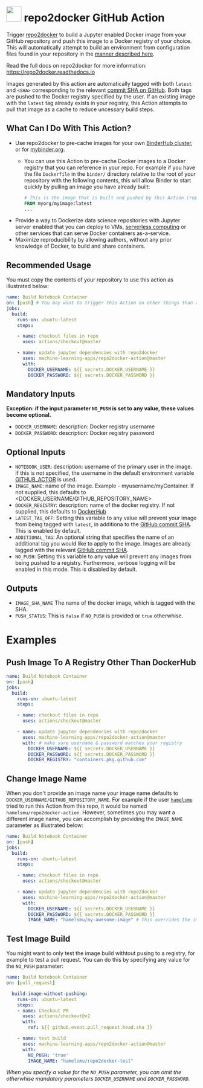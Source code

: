
# <a href="https://github.com/jupyter/repo2docker"><img src="https://raw.githubusercontent.com/jupyter/repo2docker/3fa7444fca6ae2b51e590cbc9d83baf92738ca2a/docs/source/_static/images/repo2docker.png" height="40px" /></a>  repo2docker GitHub Action


Trigger [repo2docker](https://github.com/jupyter/repo2docker) to build a Jupyter enabled Docker image from your GitHub repository and push this image to a Docker registry of your choice.  This will automatically attempt to build an environment from configuration files found in your repository in the [manner described here](https://repo2docker.readthedocs.io/en/latest/usage.html#where-to-put-configuration-files).

Read the full docs on repo2docker for more information:  https://repo2docker.readthedocs.io

Images generated by this action are automatically tagged with both `latest` and `<SHA>` corresponding to the relevant [commit SHA on GitHub](https://help.github.com/en/github/getting-started-with-github/github-glossary#commit).  Both tags are pushed to the Docker registry specified by the user. If an existing image with the `latest` tag already exists in your registry, this Action attempts to pull that image as a cache to reduce uncessary build steps.

## What Can I Do With This Action?

- Use repo2docker to pre-cache images for your own [BinderHub cluster](https://binderhub.readthedocs.io/en/latest/zero-to-binderhub/setup-binderhub.html), or for [mybinder.org](https://mybinder.org/).
  - You can use this Action to pre-cache Docker images to a Docker registry that you can reference in your repo.  For example if you have the file `Dockerfile` in the `binder/` directory relative to the root of your repository with the following contents, this will allow Binder to start quickly by pulling an image you have already built:

    ```dockerfile
    # This is the image that is built and pushed by this Action (replace this with your image name)
    FROM myorg/myimage:latest
    ...
    ```
- Provide a way to Dockerize data science repositories with Jupyter server enabled that you can deploy to VMs, [serverless computing](https://en.wikipedia.org/wiki/Serverless_computing) or other services that can serve Docker containers as-a-service.
- Maximize reproducibility by allowing authors, without any prior knowledge of Docker, to build and share containers.

## Recommended Usage

You must copy the contents of your repository to use this action as illustrated below:

```yaml
name: Build Notebook Container
on: [push] # You may want to trigger this Action on other things than a push.
jobs:
  build:
    runs-on: ubuntu-latest
    steps:

    - name: checkout files in repo
      uses: actions/checkout@master

    - name: update jupyter dependencies with repo2docker
      uses: machine-learning-apps/repo2docker-action@master
      with:
        DOCKER_USERNAME: ${{ secrets.DOCKER_USERNAME }}
        DOCKER_PASSWORD: ${{ secrets.DOCKER_PASSWORD }}
```

## Mandatory Inputs

**Exception: if the input parameter `NO_PUSH` is set to any value, these values become optional.**

- `DOCKER_USERNAME`:
    description: Docker registry username
- `DOCKER_PASSWORD`:
    description: Docker registry password

## Optional Inputs

- `NOTEBOOK_USER`:
    description: username of the primary user in the image. If this is not specified, the username in the default environment variable [GITHUB_ACTOR](https://help.github.com/en/actions/configuring-and-managing-workflows/using-environment-variables) is used.
- `IMAGE_NAME`:
    name of the image.  Example - myusername/myContainer.  If not supplied, this defaults to <DOCKER_USERNAME/GITHUB_REPOSITORY_NAME>
- `DOCKER_REGISTRY`:
    description: name of the docker registry.  If not supplied, this defaults to [DockerHub](https://hub.docker.com/)
- `LATEST_TAG_OFF`:
    Setting this variable to any value will prevent your image from being tagged with `latest`, in additiona to the [GitHub commit SHA](https://help.github.com/en/github/getting-started-with-github/github-glossary#commit).  This is enabled by default.
- `ADDITIONAL_TAG`:
    An optional string that specifies the name of an additional tag you would like to apply to the image.  Images are already tagged with the relevant [GitHub commit SHA](https://help.github.com/en/github/getting-started-with-github/github-glossary#commit).
- `NO_PUSH`:
    Setting this variable to any value will prevent any images from being pushed to a registry.  Furthermore, verbose logging will be enabled in this mode.  This is disabled by default.

## Outputs

- `IMAGE_SHA_NAME`
    The name of the docker image, which is tagged with the SHA.
- `PUSH_STATUS`:
    This is `false` if `NO_PUSH` is provided or `true` otherwhise.

# Examples

## Push Image To A Registry Other Than DockerHub

```yaml
name: Build Notebook Container
on: [push]
jobs:
  build:
    runs-on: ubuntu-latest
    steps:

    - name: checkout files in repo
      uses: actions/checkout@master

    - name: update jupyter dependencies with repo2docker
      uses: machine-learning-apps/repo2docker-action@master
      with: # make sure username & password matches your registry
        DOCKER_USERNAME: ${{ secrets.DOCKER_USERNAME }}
        DOCKER_PASSWORD: ${{ secrets.DOCKER_PASSWORD }}
        DOCKER_REGISTRY: "containers.pkg.github.com"
```

## Change Image Name

When you don't provide an image name your image name defaults to `DOCKER_USERNAME/GITHUB_REPOSITORY_NAME`.  For example if the user [`hamelsmu`](http://www.github.com/hamelsmu) tried to run this Action from this repo, it would be named `hamelsmu/repo2docker-action`.  However, sometimes you may want a different image name, you can accomplish by providing the `IMAGE_NAME` parameter as illustrated below:

```yaml
name: Build Notebook Container
on: [push]
jobs:
  build:
    runs-on: ubuntu-latest
    steps:

    - name: checkout files in repo
      uses: actions/checkout@master

    - name: update jupyter dependencies with repo2docker
      uses: machine-learning-apps/repo2docker-action@master
      with:
        DOCKER_USERNAME: ${{ secrets.DOCKER_USERNAME }}
        DOCKER_PASSWORD: ${{ secrets.DOCKER_PASSWORD }}
        IMAGE_NAME: "hamelsmu/my-awesome-image" # this overrides the image name
```

## Test Image Build

You might want to only test the image build withtout pusing to a registry, for example to test a pull request. You can do this by specifying any value for the `NO_PUSH` parameter:

```yaml
name: Build Notebook Container
on: [pull_request]

  build-image-without-pushing:
    runs-on: ubuntu-latest
    steps:  
    - name: Checkout PR
      uses: actions/checkout@v2
      with:
        ref: ${{ github.event.pull_request.head.sha }}

    - name: test build
      uses: machine-learning-apps/repo2docker-action@master
      with:
        NO_PUSH: 'true'
        IMAGE_NAME: "hamelsmu/repo2docker-test"
```

_When you specify a value for the `NO_PUSH` parameter, you can omit the otherwhise mandatory parameters `DOCKER_USERNAME` and `DOCKER_PASSWORD`._
